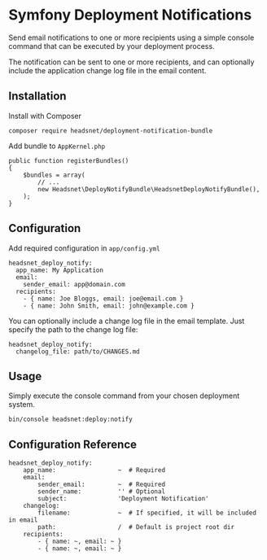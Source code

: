 # Symfony Deployment Notifications

Send email notifications to one or more recipients using a simple console command 
that can be executed by your deployment process.

The notification can be sent to one or more recipients, and can optionally include 
the application change log file in the email content.

## Installation

Install with Composer

`composer require headsnet/deployment-notification-bundle`

Add bundle to `AppKernel.php`

```
public function registerBundles()
{
    $bundles = array(
        // ...
        new Headsnet\DeployNotifyBundle\HeadsnetDeployNotifyBundle(),
    );
}
```

## Configuration

Add required configuration in `app/config.yml`

```
headsnet_deploy_notify:
  app_name: My Application
  email:
    sender_email: app@domain.com
  recipients:
    - { name: Joe Bloggs, email: joe@email.com }
    - { name: John Smith, email: john@example.com }
```

You can optionally include a change log file in the email template. 
Just specify the path to the change log file:

```
headsnet_deploy_notify:
  changelog_file: path/to/CHANGES.md
```

## Usage

Simply execute the console command from your chosen deployment system.

`bin/console headsnet:deploy:notify`

## Configuration Reference

```
headsnet_deploy_notify:
	app_name:                 ~  # Required
	email:
	    sender_email:         ~  # Required
	    sender_name:          '' # Optional
	    subject:              'Deployment Notification'
	changelog:
	    filename:             ~  # If specified, it will be included in email
	    path:                 /  # Default is project root dir
	recipients:
	    - { name: ~, email: ~ }
	    - { name: ~, email: ~ }

```

